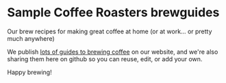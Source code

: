 # Sample Coffee Roasters brewguides
Our brew recipes for making great coffee at home (or at work… or pretty much anywhere)

We publish [lots of guides to brewing coffee](https://samplecoffee.com.au/brewguides) on our website, and we're also sharing them here on github so you can reuse, edit, or add your own.

Happy brewing!

